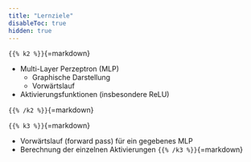 ```yaml
---
title: "Lernziele"
disableToc: true
hidden: true
---
```



`{{% k2 %}}`{=markdown}
*   Multi-Layer Perzeptron (MLP)
    *   Graphische Darstellung
    *   Vorwärtslauf
*   Aktivierungsfunktionen (insbesondere ReLU)

`{{% /k2 %}}`{=markdown}

`{{% k3 %}}`{=markdown}
*   Vorwärtslauf (forward pass) für ein gegebenes MLP
*   Berechnung der einzelnen Aktivierungen
`{{% /k3 %}}`{=markdown}
